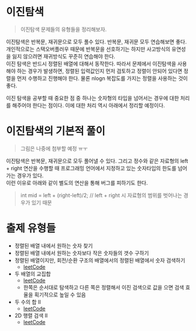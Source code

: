 # 이진탐색
> 이진탐색 문제들의 유형들을 정리해보자.

이진탐색은 반복문, 재귀문으로 모두 풀수 있다. 반복문, 재귀문 모두 연습해보면 좋다. 개인적으로는 스택오버플러우 때문에 반복문을 선호하기는 하지만 사고방식의 유연성을 잃지 않으려면 재귀방식도 꾸준히 연습해야 한다.  
이진 탐색은 반드시 정렬된 배열에 대해서 동작한다. 따라서 문제에서 이진탐색을 사용해야 하는 경우가 발생하면, 정렬된 입력값인지 먼저 검토하고 정렬이 안되어 있다면 정렬을 먼저 수행하고 진행해야 한다. 
물론 nlogn 복잡도를 가지는 정렬을 사용하는 것이 좋다.  
  
이진 탐색을 공부할 때 중요한 점 중 하나는 숫자형의 타입을 넘어서는 경우에 대한 처리를 해주어야 한다는 점이다. 이에 대한 처리 역시 아래에서 정리할 예정이다.  

# 이진탐색의 기본적 풀이
> 그림은 나중에 첨부할 예정 ㅠㅜ    

이진탐색은 반복문, 재귀문으로 모두 풀어낼 수 있다. 그리고 정수와 같은 자료형의 left + right 연산을 수행할 때 프로그래밍 언어에서 지정하고 있는 숫자타입의 한도를 넘어가는 경우가 있다.  
이런 이유로 아래와 같이 별도의 연산을 통해 버그를 피하기도 한다.
> int mid = left + (right-left)/2; // left + right 시 자료형의 범위를 벗어나는 경우가 있기 때문

# 출제 유형들
- 정렬된 배열 내에서 원하는 숫자 찾기
- 정렬된 배열 내에서 원하는 숫자보다 작은 숫자들의 갯수 구하기
- 정렬된 배열이지만, 회전/순환 구조의 배열에서의 정렬된 배열에서 숫자 검색하기
    - [leetCode](https://leetcode.com/problems/search-in-rotated-sorted-array/)
- 두 배열의 교집합
    - [leetCode](https://leetcode.com/problems/intersection-of-two-arrays/)
    - 한쪽은 순서대로 탐색하고 다른 쪽은 정렬해서 이진 검색으로 값을 으면 검색 효율을 획기적으로 높일 수 있음
- 두 수의 합 II
    - [leetCode](https://leetcode.com/problems/two-sum-ii-input-array-is-sorted/)
- 2D 행렬 검색 II
    - [leetCode](https://leetcode.com/problems/search-a-2d-matrix-ii/)    
